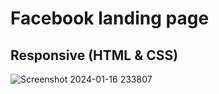 # Facebook landing page
## Responsive (HTML & CSS) 

![Screenshot 2024-01-16 233807](https://github.com/me-sonukumar/facebook-landingPage-CSS/assets/84267922/8d692ffb-ebf8-403b-85bb-3c40c591881f)
